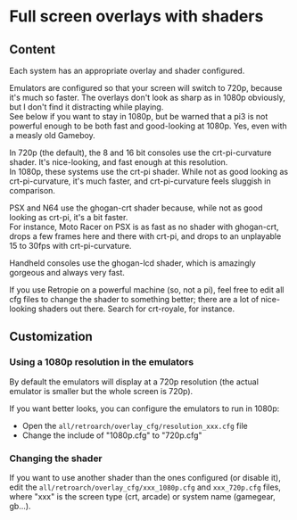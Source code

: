 # Full screen overlays with shaders

## Content

Each system has an appropriate overlay and shader configured.

Emulators are configured so that your screen will switch to 720p, because it's much so faster. The overlays don't look as sharp as in 1080p obviously, but I don't find it distracting while playing.  
See below if you want to stay in 1080p, but be warned that a pi3 is not powerful enough to be both fast and good-looking at 1080p. Yes, even with a measly old Gameboy.

In 720p (the default), the 8 and 16 bit consoles use the crt-pi-curvature shader. It's nice-looking, and fast enough at this resolution.  
In 1080p, these systems use the crt-pi shader. While not as good looking as crt-pi-curvature, it's much faster, and crt-pi-curvature feels sluggish in comparison.

PSX and N64 use the ghogan-crt shader because, while not as good looking as crt-pi, it's a bit faster.  
For instance, Moto Racer on PSX is as fast as no shader with ghogan-crt, drops a few frames here and there with crt-pi, and drops to an unplayable 15 to 30fps with crt-pi-curvature.

Handheld consoles use the ghogan-lcd shader, which is amazingly gorgeous and always very fast.

If you use Retropie on a powerful machine (so, not a pi), feel free to edit all cfg files to change the shader to something better; there are a lot of nice-looking shaders out there. Search for crt-royale, for instance.

## Customization

### Using a 1080p resolution in the emulators

By default the emulators will display at a 720p resolution (the actual emulator is smaller but the whole screen is 720p).

If you want better looks, you can configure the emulators to run in 1080p:

- Open the `all/retroarch/overlay_cfg/resolution_xxx.cfg` file
- Change the include of "1080p.cfg" to "720p.cfg"

### Changing the shader

If you want to use another shader than the ones configured (or disable it), edit the `all/retroarch/overlay_cfg/xxx_1080p.cfg` and `xxx_720p.cfg` files, where "xxx" is the screen type (crt, arcade) or system name (gamegear, gb...).
